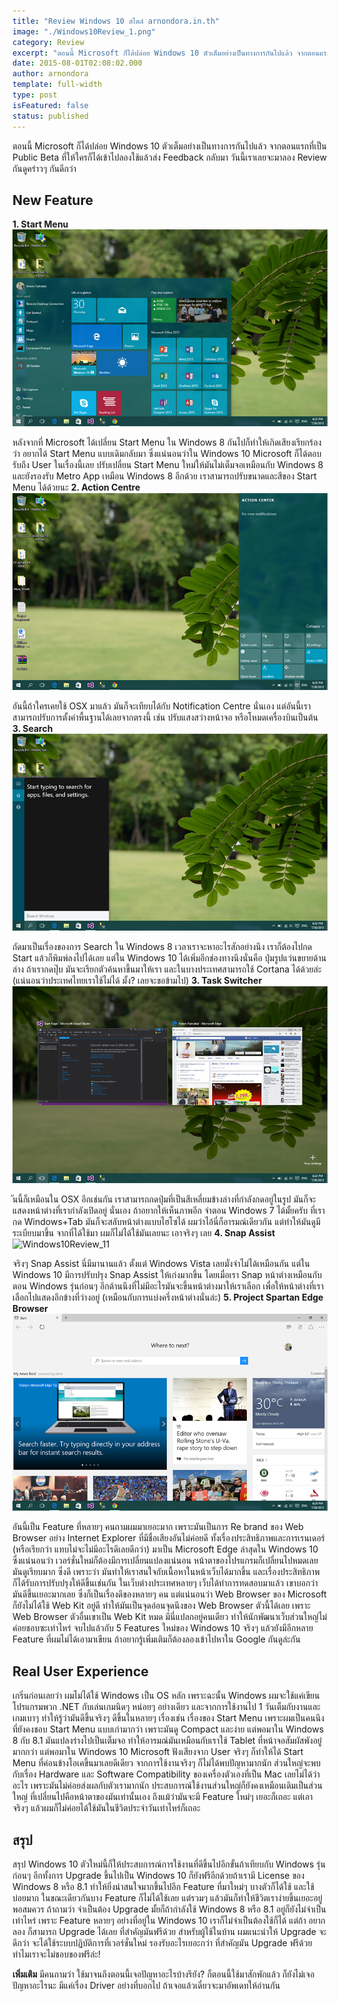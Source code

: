 ```yaml
---
title: "Review Windows 10 สไตล์ arnondora.in.th"
image: "./Windows10Review_1.png"
category: Review
excerpt: "ตอนนี้ Microsoft ก็ได้ปล่อย Windows 10 ตัวเต็มอย่างเป็นทางการกันไปแล้ว จากตอนแรกที่เป็น Public Beta ที่ให้ใครก็ได้เข้าไปลองใช้แล้วส่ง Feedback กลับมา วันนี้เราเลยจะมาลอง Review กันดูคร่าวๆ กันดีกว่า"
date: 2015-08-01T02:08:02.000
author: arnondora
template: full-width
type: post
isFeatured: false
status: published
---
```


ตอนนี้ Microsoft ก็ได้ปล่อย Windows 10 ตัวเต็มอย่างเป็นทางการกันไปแล้ว จากตอนแรกที่เป็น Public Beta ที่ให้ใครก็ได้เข้าไปลองใช้แล้วส่ง Feedback กลับมา วันนี้เราเลยจะมาลอง Review กันดูคร่าวๆ กันดีกว่า

## New Feature
**1\. Start Menu**
![Windows10Review_2](./Windows10Review_2.png)

หลังจากที่ Microsoft ได้เปลี่ยน Start Menu ใน Windows 8 กันไปก็ทำให้เกิดเสียงเรียกร้องว่า อยากได้ Start Menu แบบเดิมกลับมา ซึ่งแน่นอนว่าใน Windows 10 Microsoft ก็ได้ตอบรับถึง User ในเรื่องนี้เลย ปรับเปลี่ยน Start Menu ใหม่ให้มันไม่เต็มจอเหมือนกับ Windows 8 และยังรองรับ Metro App เหมือน Windows 8 อีกด้วย เราสามารถปรับขนาดและสีของ Start Menu ได้ด้วยนะ
**2\. Action Centre**
![Windows10Review_4](./Windows10Review_4.png)

อันนี้ถ้าใครเคยใช้ OSX มาแล้ว มันก็จะเทียบได้กับ Notification Centre นั่นเอง แต่อันนี้เราสามารถปรับการตั้งค่าพื้นฐานได้เลยจากตรงนี้ เช่น ปรับแสงสว่างหน้าจอ หรือโหมดเครื่องบินเป็นต้น
**3\. Search**
![Windows10Review_9](./Windows10Review_9.png)

ถัดมาเป็นเรื่องของการ Search ใน Windows 8 เวลาเราจะหาอะไรสักอย่างนึง เราก็ต้องไปกด Start แล้วก็พิมพ์ลงไปได้เลย แต่ใน Windows 10 ได้เพิ่มอีกช่องทางนึงนั่นคือ ปุ่มรูปแว่นขยายด้านล่าง ถ้าเรากดปุ๊บ มันจะเรียกตัวค้นหาขึ้นมาให้เรา และในบางประเทศสามารถใช้ Cortana ได้ด้วยล่ะ (แน่นอนว่าประเทศไทยเราใช้ไม่ได้ มั้ง? เลยจะขอข้ามไป)
**3\. Task Switcher**
![Windows10Review_8](./Windows10Review_8.png)

ันนี้ก็เหมือนใน OSX อีกเช่นกัน เราสามารถกดปุ่มที่เป็นสีเหลี่ยมข้างล่างที่กำลังกดอยู่ในรูป มันก็จะแสดงหน้าต่างที่เรากำลังเปิดอยู่ นั่นเอง ถ้าอยากให้เห็นภาพอีก จำตอน Windows 7 ได้มั้ยครับ ที่เรากด Windows+Tab มันก็จะสลับหน้าต่างแบบไฮโซได้ ผมว่าไอ้นี่ก็อารมณ์เดียวกัน แต่ทำให้มันดูมีระเบียบมาขึ้น จากที่ได้ใช้มา ผมก็ไม่ได้ใช้มันเลยนะ เอาจริงๆ เลย
**4\. Snap Assist**
![Windows10Review_11](http://www.arnondora.in.th/wp-content/uploads/2015/08/Windows10Review_11-1024x576.png)

จริงๆ Snap Assist นี่มีมานานแล้ว ตั้งแต่ Windows Vista เลยมั่งจำไม่ได้เหมือนกัน แต่ใน Windows 10 มีการปรับปรุง Snap Assist ให้เก่งมากขึ้น โดยเมื่อเรา Snap หน้าต่างเหมือนกับตอน Windows รุ่นก่อนๆ อีกด้านนึงที่ไม่มีอะไรมันจะขึ้นหน้าต่างมาให้เราเลือก เพื่อให้หน้าต่างที่เราเลือกไปแสดงอีกข้างที่ว่างอยู่ (เหมือนกับการแบ่งครึ่งหน้าต่างนั่นล่ะ)
**5\. Project Spartan Edge Browser**
![Windows10Review_3](./Windows10Review_3.png)

อันนี้เป็น Feature ที่หลายๆ คนถามผมมาเยอะมาก เพราะมันเป็นการ Re brand ของ Web Browser อย่าง Internet Explorer ที่มีชื่อเสียงอันไม่ค่อยดี ทั้งเรื่องประสิทธิภาพและการเรนเดอร์ (หรือเรียกว่า แทบไม่จะไม่มีอะไรดีเลยดีกว่า) มาเป็น Microsoft Edge ล่าสุดใน Windows 10  ซึ่งแน่นอนว่า เวอร์ชั่นใหม่ก็ต้องมีการเปลี่ยนแปลงแน่นอน หน้าตาของโปรแกรมก็เปลี่ยนไปหมดเลย มันดูเรียบมาก ซึ่งดี เพราะว่า มันทำให้เราสนใจกับเนื้อหาในหน้าเว็บได้มากขึ้น และเรื่องประสิทธิภาพ ก็ได้รับการปรับปรุงให้ดีขึ้นเช่นกัน ในเว็บต่างประเทศหลายๆ เว็บได้ทำการทดสอบมาแล้ว เขาบอกว่า มันดีขึ้นเยอะมากเลย ซึ่งก็เป็นเรื่องดีของหลายๆ คน แต่แน่นอนว่า Web Browser ของ Microsoft ก็ยังไม่ได้ใช้ Web Kit อยู่ดี ทำให้มันเป็นจุดอ่อนจุดนึงของ Web Browser ตัวนี้ได้เลย เพราะ Web Browser ตัวอื่นเขาเป็น Web Kit หมด มีนี่แปลกอยู่คนเดียว ทำให้นักพัฒนาเว็บส่วนใหญ่ไม่ค่อยชอบซะเท่าไหร่
จบไปแล้วกับ 5 Features ใหม่ของ Windows 10 จริงๆ แล้วยังมีอีกหลาย Feature ที่ผมไม่ได้เอามาเขียน ถ้าอยากรู้เพิ่มเติมก็ต้องลองเข้าไปหาใน Google กันดูล่ะกัน

## Real User Experience
เกริ่นก่อนเลยว่า ผมไม่ได้ใช้ Windows เป็น OS หลัก เพราะฉะนั้น Windows ผมจะใช้แค่เขียนโปรแกรมพวก .NET กับเล่นเกมนิดๆ หน่อยๆ อย่างเดียว และจากการใช้งานไป 1 วันเต็มกับงานและเกมเบาๆ ทำให้รู้ว่ามันดีขึ้นจริงๆ ดีขึ้นในหลายๆ เรื่องเช่น เรื่องของ Start Menu เพราะผมเป็นคนนึงที่ยังคงชอบ Start Menu แบบเก่ามากว่า เพราะมันดู Compact และง่าย แต่พอมาใน Windows 8 กับ 8.1 มันแปลงร่างไปเป็นเต็มจอ ทำให้อารมณ์มันเหมือนกับเราใช้ Tablet ที่หน้าจอสัมผัสพังอยู่มากกว่า แต่พอมาใน Windows 10 Microsoft ฟังเสียงจาก User จริงๆ ก็ทำให้ได้ Start Menu ที่ค่อนข้างโอเคขึ้นมาเลยดีเดียว
จากการใช้งานจริงๆ ก็ไม่ได้พบปัญหามากนัก ส่วนใหญ่จะพบกับเรื่อง Hardware และ Software Compatibility ของเครื่องตัวเองที่เป็น Mac เลยไม่ได้ว่าอะไร เพราะมันไม่ค่อยส่งผลกับตัวเรามากนัก ประสบการณ์ใช้งานส่วนใหญ่ก็ยังคงเหมือนเดิมเป็นส่วนใหญ่ ที่เปลี่ยนไปคือหน้าตาของมันเท่านั้นเอง ถึงแม้ว่ามันจะมี Feature ใหม่ๆ เยอะก็เถอะ แต่เอาจริงๆ แล้วผมก็ไม่ค่อยได้ใช้มันในชีวิตประจำวันเท่าไหร่ก็เถอะ

## สรุป
สรุป Windows 10 ตัวใหม่นี้ก็ให้ประสบการณ์การใช้งานที่ดีขึ้นไปอีกขั้นถ้าเทียบกับ Windows รุ่นก่อนๆ อีกทั้งการ Upgrade ขึ้นไปเป็น Windows 10 ก็ยังฟรีอีกด้วยถ้าเรามี License ของ Windows 8 หรือ 8.1 ทำให้ยิ่งน่าสนใจมากขึ้นไปอีก Feature ที่มาใหม่ๆ บางตัวก็ได้ใช้ และใช้บ่อยมาก ในขณะเดียวกันบาง Feature ก็ไม่ได้ใช้เลย แต่รวมๆ แล้วมันก็ทำให้ชีวิตเราง่ายขึ้นเยอะอยู่พอสมควร ถ้าถามว่า จำเป็นต้อง Upgrade มั้ยก็ถ้ากำลังใช้ Windows 8 หรือ 8.1 อยู่ก็ยังไม่จำเป็นเท่าไหร่ เพราะ Feature หลายๆ อย่างที่อยู่ใน Windows 10 เราก็ไม่จำเป็นต้องใช้ก็ได้ แต่ถ้า อยากลอง ก็สามารถ Upgrade ได้เลย ที่สำคัญมันฟรีด้วย สำหรับผู้ใช้ในบ้าน ผมแนะนำให้ Upgrade จะดีกว่า จะได้ใช้ระบบปฏิบัติการที่เวอร์ชั่นใหม่ รองรับอะไรเยอะกว่า ที่สำคัญมัน Upgrade ฟรีด้วย ทำไมเราจะไม่ชอบของฟรีล่ะ!

**เพิ่มเติม**
มีคนถามว่า ใช้มาจนถึงตอนนี้เจอปัญหาอะไรบ้างรึยัง? ก็ตอนนี้ใช้มาสักพักแล้ว ก็ยังไม่เจอปัญหาอะไรนะ มีแค่เรื่อง Driver อย่างที่บอกไป ถ้าเจอแล้วเดี๋ยวจะมาอัพเดทให้อ่านกัน
